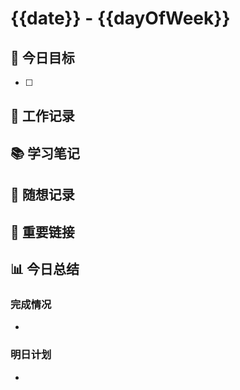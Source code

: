 # {{date}} - {{dayOfWeek}}

## 🎯 今日目标
- [ ] 

## 📝 工作记录


## 📚 学习笔记


## 💭 随想记录


## 🔗 重要链接


## 📊 今日总结
### 完成情况
- 

### 明日计划
- 
